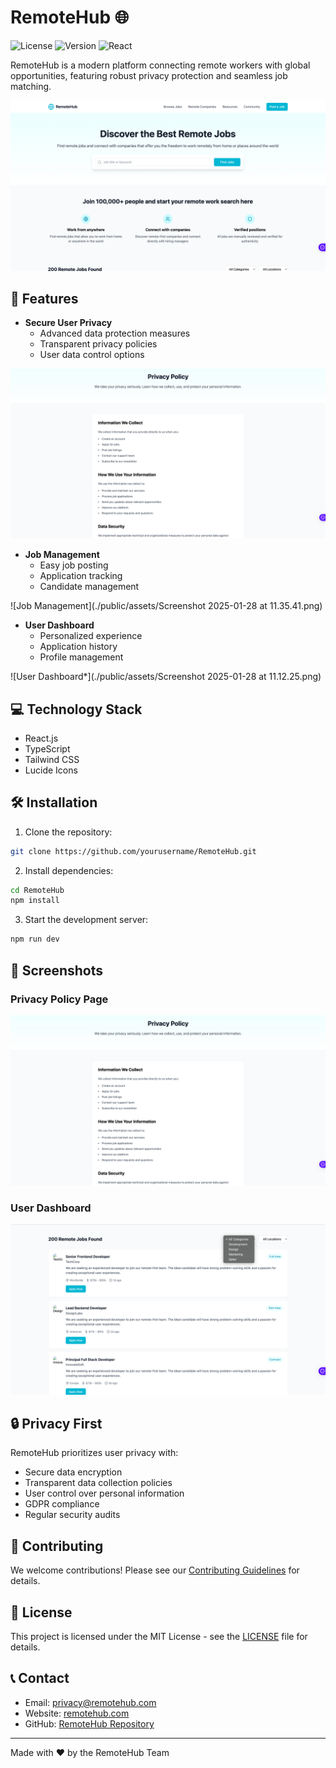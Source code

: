 # RemoteHub 🌐

![License](https://img.shields.io/badge/license-MIT-blue.svg)
![Version](https://img.shields.io/badge/version-1.0.0-green.svg)
![React](https://img.shields.io/badge/React-18.x-61dafb.svg)

RemoteHub is a modern platform connecting remote workers with global opportunities, featuring robust privacy protection and seamless job matching.

![RemoteHub Dashboard](./public/assets/Screenshot%202025-01-28%20at%2011.11.22.png)

## 🚀 Features

- **Secure User Privacy**
	- Advanced data protection measures
	- Transparent privacy policies
	- User data control options

![Privacy Features](./public/assets/Screenshot%202025-01-28%20at%2011.13.45.png)

- **Job Management**
	- Easy job posting
	- Application tracking
	- Candidate management

![Job Management](./public/assets/Screenshot 2025-01-28 at 11.35.41.png)

- **User Dashboard**
	- Personalized experience
	- Application history
	- Profile management

![User Dashboard*](./public/assets/Screenshot 2025-01-28 at 11.12.25.png)

## 💻 Technology Stack

- React.js
- TypeScript
- Tailwind CSS
- Lucide Icons

## 🛠️ Installation

1. Clone the repository:

```bash
git clone https://github.com/yourusername/RemoteHub.git
```

2. Install dependencies:

```bash
cd RemoteHub
npm install
```

3. Start the development server:

```bash
npm run dev
```

## 📱 Screenshots

### Privacy Policy Page

![Privacy Policy](./public/assets/Screenshot%202025-01-28%20at%2011.13.45.png)

### User Dashboard

![User Dashboard](./public/assets/Screenshot%202025-01-28%20at%2011.11.56.png)

## 🔒 Privacy First

RemoteHub prioritizes user privacy with:

- Secure data encryption
- Transparent data collection policies
- User control over personal information
- GDPR compliance
- Regular security audits

## 🤝 Contributing

We welcome contributions! Please see our [Contributing Guidelines](CONTRIBUTING.md) for details.

## 📄 License

This project is licensed under the MIT License - see the [LICENSE](LICENSE) file for details.

## 📞 Contact

- Email: privacy@remotehub.com
- Website: [remotehub.com](https://remotehub.com)
- GitHub: [RemoteHub Repository](https://github.com/yourusername/RemoteHub)

---

Made with ❤️ by the RemoteHub Team
